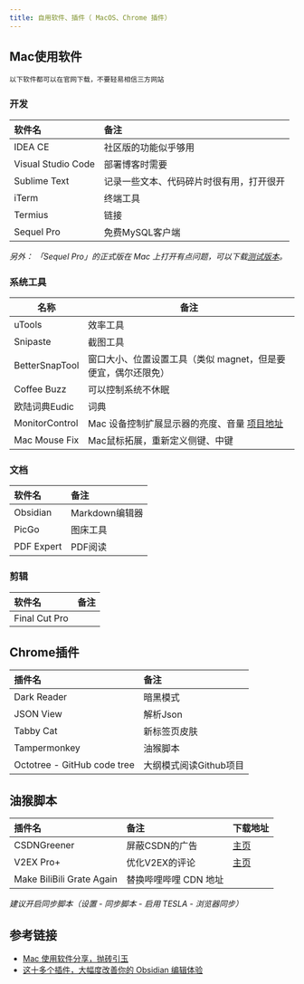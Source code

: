 ```yaml
---
title: 自用软件、插件（ MacOS、Chrome 插件）
---
```


## Mac使用软件

```
以下软件都可以在官网下载，不要轻易相信三方网站
```

### 开发

| 软件名                | 备注                   |
| :----------------- | :------------------- |
| IDEA CE            | 社区版的功能似乎够用           |
| Visual Studio Code | 部署博客时需要              |
| Sublime Text       | 记录一些文本、代码碎片时很有用，打开很开 |
| iTerm              | 终端工具                 |
| Termius            | 链接                   |
| Sequel Pro         | 免费MySQL客户端           |

_另外： 「Sequel Pro」的正式版在 Mac 上打开有点问题，可以下载[测试版本](https://sequelpro.com/test-builds)。_

### 系统工具

| 名称             | 备注                                                                           |
| -------------- | ---------------------------------------------------------------------------- |
| uTools         | 效率工具                                                                         |
| Snipaste       | 截图工具                                                                         |
| BetterSnapTool | 窗口大小、位置设置工具（类似 magnet，但是要便宜，偶尔还限免）                                           |
| Coffee Buzz    | 可以控制系统不休眠                                                                    |
| 欧陆词典Eudic      | 词典                                                                           |
| MonitorControl | Mac 设备控制扩展显示器的亮度、音量 [项目地址](https://github.com/MonitorControl/MonitorControl) |
| Mac Mouse Fix  | Mac鼠标拓展，重新定义侧键、中键                                                            |

### 文档

| 软件名        | 备注          |
| :--------- | :---------- |
| Obsidian   | Markdown编辑器 |
| PicGo      | 图床工具        |
| PDF Expert | PDF阅读       |

### 剪辑

| 软件名           | 备注 |
| :------------ | :- |
| Final Cut Pro |    |

## Chrome插件

| 插件名                         | 备注             |
| :-------------------------- | :------------- |
| Dark Reader                 | 暗黑模式           |
| JSON View                   | 解析Json         |
| Tabby Cat                   | 新标签页皮肤         |
| Tampermonkey                | 油猴脚本           |
| Octotree - GitHub code tree | 大纲模式阅读Github项目 |

## 油猴脚本

| 插件名                       | 备注            | 下载地址                                                                                 |
| :------------------------ | :------------ | :----------------------------------------------------------------------------------- |
| CSDNGreener               | 屏蔽CSDN的广告     | [主页](https://openuserjs.org/scripts/AdlerED/%E6%9C%80%E5%BC%BA%E7%9A%84%E8%80%81%E7) |
| V2EX Pro+                 | 优化V2EX的评论     | [主页](https://greasyfork.org/zh-CN/scripts/397787-v2ex-pro)                           |
| Make BiliBili Grate Again | 替换哔哩哔哩 CDN 地址 |                                                                                      |

_建议开启同步脚本（设置 - 同步脚本 - 启用 TESLA - 浏览器同步）_

## 参考链接

- [ Mac 使用软件分享，抛砖引玉](https://www.v2ex.com/t/894110)
- [这十多个插件，大幅度改善你的 Obsidian 编辑体验](https://sspai.com/post/68394)
